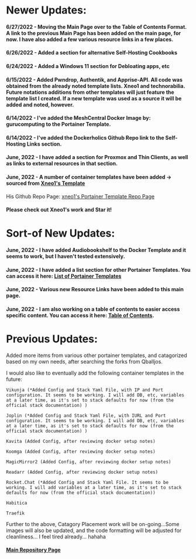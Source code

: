 # Newer Updates:

#### 6/27/2022 - Moving the Main Page over to the Table of Contents Format. A link to the previous Main Page has been added on the main page, for now. I have also added a few various resource links in a few places. 

#### 6/26/2022 - Added a section for alternative Self-Hosting Cookbooks

#### 6/24/2022 - Added a Windows 11 section for Debloating apps, etc

#### 6/15/2022 - Added Pwndrop, Authentik, and Apprise-API. All code was obtained from the already noted template lists. Xneo1 and technorabilia. Future notations additions from other templates will just feature the template list I created. If a new template was used as a source it will be added and noted, however. 

#### 6/14/2022 - I've added the MeshCentral Docker Image by: gurucomputing to the Portainer Template. 

#### 6/14/2022 - I've added the Dockerholics Github Repo link to the Self-Hosting Links section. 

#### June, 2022 - I have added a section for Proxmox and Thin Clients, as well as links to external resources in that section.

#### June, 2022 - A number of container templates have been added -> sourced from [Xneo1's Template](https://raw.githubusercontent.com/xneo1/portainer_templates/master/Template/template.json)

His Github Repo Page: [xneo1's Portainer Template Repo Page](https://github.com/xneo1/portainer_templates) 

#### Please check out Xneo1's work and Star it! 

# Sort-of New Updates: 

#### June, 2022 - I have added Audiobookshelf to the Docker Template and it seems to work, but I haven't tested extensively. 

#### June, 2022 - I have added a list section for other Portainer Templates. You can access it here: [List of Portainer Templates](https://github.com/mycroftwilde/portainer_templates/tree/master/TemplatesList) 

#### June, 2022 - Various new Resource Links have been added to this main page.

#### June, 2022 - I am also working on a table of contents to easier access specific content. You can access it here: [Table of Contents](https://github.com/mycroftwilde/portainer_templates/tree/master/TableOfContents). 

# Previous Updates:

Added more items from various other portainer templates, and catagorized based on my own needs, after searching the forks from Qballjos.

I would also like to eventually add the following container templates in the future:

    Vikunja (*Added Config and Stack Yaml File, with IP and Port configuration. It seems to be working. I will add DB, etc, variables at a later time, as it's set to stack defaults for now (from the official stack documentation) )

    Joplin (*Added Config and Stack Yaml File, with IURL and Port configuration. It seems to be working. I will add DB, etc, variables at a later time, as it's set to stack defaults for now (from the official stack documentation) )

    Kavita (Added Config, after reviewing docker setup notes)

    Koomga (Added Config, after reviewing docker setup notes)

    MagicMirror2 (Added Config, after reviewing docker setup notes)

    Readarr (Added Config, after reviewing docker setup notes)

    Rocket.Chat (*Added Config and Stack Yaml File. It seems to be working. I will add variables at a later time, as it's set to stack defaults for now (from the official stack documentation))

    Habitica

    Traefik

Further to the above, Catagory Placement work will be on-going...Some images will also be updated, and the code formatting will be adjusted for cleanliness... I feel tired already... hahaha

#### [Main Repository Page](https://github.com/mycroftwilde/portainer_templates)
